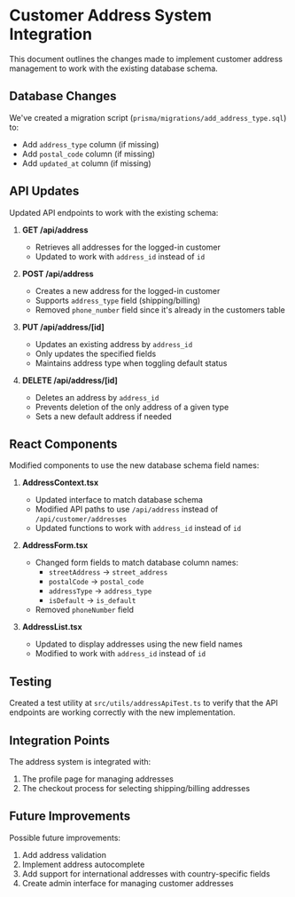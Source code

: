 # Customer Address System Integration

This document outlines the changes made to implement customer address management to work with the existing database schema.

## Database Changes

We've created a migration script (`prisma/migrations/add_address_type.sql`) to:
- Add `address_type` column (if missing)
- Add `postal_code` column (if missing)
- Add `updated_at` column (if missing)

## API Updates

Updated API endpoints to work with the existing schema:

1. **GET /api/address**
   - Retrieves all addresses for the logged-in customer
   - Updated to work with `address_id` instead of `id`

2. **POST /api/address**
   - Creates a new address for the logged-in customer
   - Supports `address_type` field (shipping/billing)
   - Removed `phone_number` field since it's already in the customers table

3. **PUT /api/address/[id]**
   - Updates an existing address by `address_id`
   - Only updates the specified fields
   - Maintains address type when toggling default status

4. **DELETE /api/address/[id]**
   - Deletes an address by `address_id`
   - Prevents deletion of the only address of a given type
   - Sets a new default address if needed

## React Components

Modified components to use the new database schema field names:

1. **AddressContext.tsx**
   - Updated interface to match database schema
   - Modified API paths to use `/api/address` instead of `/api/customer/addresses`
   - Updated functions to work with `address_id` instead of `id`

2. **AddressForm.tsx**
   - Changed form fields to match database column names:
     - `streetAddress` → `street_address`
     - `postalCode` → `postal_code`
     - `addressType` → `address_type`
     - `isDefault` → `is_default`
   - Removed `phoneNumber` field

3. **AddressList.tsx**
   - Updated to display addresses using the new field names
   - Modified to work with `address_id` instead of `id`

## Testing

Created a test utility at `src/utils/addressApiTest.ts` to verify that the API endpoints are working correctly with the new implementation.

## Integration Points

The address system is integrated with:
1. The profile page for managing addresses
2. The checkout process for selecting shipping/billing addresses

## Future Improvements

Possible future improvements:
1. Add address validation
2. Implement address autocomplete
3. Add support for international addresses with country-specific fields
4. Create admin interface for managing customer addresses

